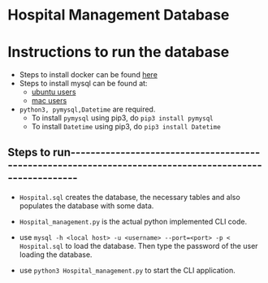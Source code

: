 # Hospital Management Database

# Instructions to run the database
- Steps to install docker can be found [here](https://docs.docker.com/engine/install/)
- Steps to install mysql can be found at:
    - [ubuntu users](https://www.digitalocean.com/community/tutorials/how-to-install-mysql-on-ubuntu-20-04)
    - [mac users](https://flaviocopes.com/mysql-how-to-install/)
- `python3, pymysql,Datetime` are required.
    - To install `pymysql` using pip3, do `pip3 install pymysql`
    - To install `Datetime` using pip3, do `pip3 install Datetime`
## Steps to run-------------------------------------------------------------------------------------------------------
- `Hospital.sql` creates the database, the necessary tables and also populates the database with some data.

- `Hospital_management.py` is the actual python implemented CLI code.
- use `mysql -h <local host> -u <username> --port=<port> -p < Hospital.sql` to load the database. Then type the password of the user loading the database.

- use `python3 Hospital_management.py` to start the CLI application.

